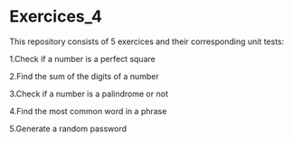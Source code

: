 # Exercices_4

This repository consists of 5 exercices and their corresponding unit tests:

1.Check if a number is a perfect square

2.Find the sum of the digits of a number

3.Check if a number is a palindrome or not

4.Find the most common word in a phrase

5.Generate a random password
